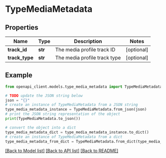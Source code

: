 # TypeMediaMetadata


## Properties

Name | Type | Description | Notes
------------ | ------------- | ------------- | -------------
**track_id** | **str** | The media profile track ID | [optional] 
**track_type** | **str** | The media profile track type | [optional] 

## Example

```python
from openapi_client.models.type_media_metadata import TypeMediaMetadata

# TODO update the JSON string below
json = "{}"
# create an instance of TypeMediaMetadata from a JSON string
type_media_metadata_instance = TypeMediaMetadata.from_json(json)
# print the JSON string representation of the object
print(TypeMediaMetadata.to_json())

# convert the object into a dict
type_media_metadata_dict = type_media_metadata_instance.to_dict()
# create an instance of TypeMediaMetadata from a dict
type_media_metadata_from_dict = TypeMediaMetadata.from_dict(type_media_metadata_dict)
```
[[Back to Model list]](../README.md#documentation-for-models) [[Back to API list]](../README.md#documentation-for-api-endpoints) [[Back to README]](../README.md)


